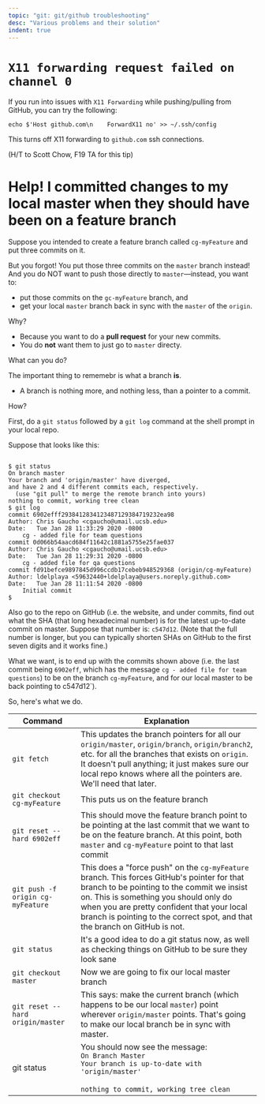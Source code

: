 ```yaml
---
topic: "git: git/github troubleshooting"
desc: "Various problems and their solution"
indent: true
---
```


# `X11 forwarding request failed on channel 0`

If you run into issues with `X11 Forwarding` while pushing/pulling from GitHub, you can try the following:

```
echo $'Host github.com\n    ForwardX11 no' >> ~/.ssh/config
```

This turns off X11 forwarding to `github.com` ssh connections.

(H/T to Scott Chow, F19 TA for this tip)


# Help! I committed changes to my local master when they should have been on a feature branch

Suppose you intended to create a feature branch called `cg-myFeature` and put three commits on it.

But you forgot!  You put those three commits on the `master` branch instead!  And you do NOT want to push those
directly to `master`&mdash;instead, you want to:

* put those commits on the `gc-myFeature` branch, and 
* get your local `master` branch back in sync with the `master` of the `origin`.  

Why? 

* Because you want to do a **pull request** for your new commits.  
* You do **not** want them to just go to `master` directy.

What can you do?

The important thing to rememebr is what a branch **is**.  

* A branch is nothing more, and nothing less, than a pointer to a commit.

How? 

First, do a  `git status` followed by a `git log` command at the shell prompt in your local repo.   


Suppose that looks like this:

```

$ git status
On branch master
Your branch and 'origin/master' have diverged,
and have 2 and 4 different commits each, respectively.
  (use "git pull" to merge the remote branch into yours)
nothing to commit, working tree clean
$ git log
commit 6902efff2938412834123487129384719232ea98
Author: Chris Gaucho <cgaucho@umail.ucsb.edu>
Date:   Tue Jan 28 11:33:29 2020 -0800
    cg - added file for team questions
commit 0d066b54aacd684f11642c1881a5755e25fae037
Author: Chris Gaucho <cgaucho@umail.ucsb.edu>
Date:   Tue Jan 28 11:29:31 2020 -0800
    cg - added file for qa questions
commit fd91befce9897845d996ccdb17cebeb948529368 (origin/cg-myFeature)
Author: ldelplaya <59632440+ldelplaya@users.noreply.github.com>
Date:   Tue Jan 28 11:11:54 2020 -0800
    Initial commit
$
```

Also go to the repo on GitHub (i.e. the website, and under commits, find out what the SHA (that long hexadecimal number) is for the latest up-to-date commit on master.  Suppose that number is: `c547d12`.  (Note that the full number is longer, but you can typically shorten SHAs on GitHub to the first seven digits and it works fine.)

What we want, is to end up with the commits shown above (i.e. the last commit being `6902eff`, which has the message `cg - added file for team questions`) to be on the branch `cg-myFeature`, and for our local master to be back pointing to c547d12`).

So, here's what we do.



| Command | Explanation |
|---------|---------------|
|`git fetch` | This updates the branch pointers for all our `origin/master`, `origin/branch`, `origin/branch2`, etc. for all the branches that exists on `origin`.  It doesn't pull anything; it just makes sure our local repo knows where all the pointers are.  We'll need that later.
|`git checkout cg-myFeature`   | This puts us on the feature branch |
|`git reset --hard 6902eff`  | This should move the feature branch point to be pointing at the last commit that we want to be on the feature branch.  At this point, both `master` and `cg-myFeature` point to that last commit |
|`git push -f origin cg-myFeature ` | This does a "force push" on the `cg-myFeature` branch.  This forces GitHub's pointer for that branch to be pointing to the commit we insist on.  This is something you should only do when you are pretty confident that your local branch is pointing to the correct spot, and that the branch on GitHub is not.  | 
| `git status` | It's a good idea to do a git status now, as well as checking things on GitHub to be sure they look sane |
| `git checkout master` | Now we are going to fix our local master branch |
| `git reset --hard origin/master` | This says: make the current branch (which happens to be our local `master`) point wherever `origin/master` points.  That's going to make our local branch be in sync with master.|
| git status | You should now see the message: <br> `On Branch Master` <br> `Your branch is up-to-date with 'origin/master'`<br><br>`nothing to commit, working tree clean` |
